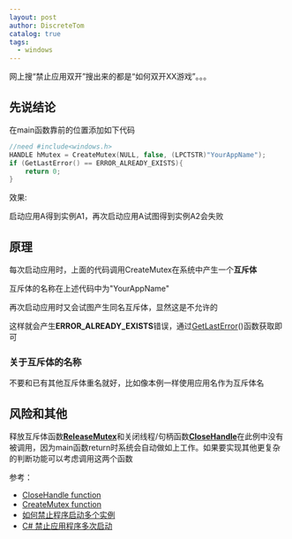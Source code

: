 ```yaml
---
layout: post
author: DiscreteTom
catalog: true
tags:
  - windows
---
```


网上搜“禁止应用双开”搜出来的都是“如何双开XX游戏”。。。

## 先说结论

在main函数靠前的位置添加如下代码

```c++
//need #include<windows.h>
HANDLE hMutex = CreateMutex(NULL, false, (LPCTSTR)"YourAppName");
if (GetLastError() == ERROR_ALREADY_EXISTS){
	return 0;
}
```

效果:

启动应用A得到实例A1，再次启动应用A试图得到实例A2会失败

## 原理

每次启动应用时，上面的代码调用CreateMutex在系统中产生一个**互斥体**

互斥体的名称在上述代码中为"YourAppName"

再次启动应用时又会试图产生同名互斥体，显然这是不允许的

这样就会产生**ERROR_ALREADY_EXISTS**错误，通过[GetLastError](https://msdn.microsoft.com/en-us/library/windows/desktop/ms679360)()函数获取即可

### 关于互斥体的名称

不要和已有其他互斥体重名就好，比如像本例一样使用应用名作为互斥体名

## 风险和其他

释放互斥体函数[**ReleaseMutex**](https://msdn.microsoft.com/en-us/library/windows/desktop/ms685066)和关闭线程/句柄函数[**CloseHandle**](https://msdn.microsoft.com/en-us/library/windows/desktop/ms724211)在此例中没有被调用，因为main函数return时系统会自动做如上工作。如果要实现其他更复杂的判断功能可以考虑调用这两个函数

参考：
- [CloseHandle function](https://msdn.microsoft.com/en-us/library/windows/desktop/ms724211)
- [CreateMutex function](https://msdn.microsoft.com/en-us/library/windows/desktop/ms682411)
- [如何禁止程序启动多个实例](https://blog.csdn.net/ciaos/article/details/7488362)
- [C# 禁止应用程序多次启动](http://www.cnblogs.com/singlex/archive/2011/12/07/2279913.html)